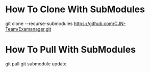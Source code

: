 # How To Clone With SubModules

git clone --recurse-submodules https://github.com/CJN-Team/Examanager.git

# How To Pull With SubModules

git pull
git submodule update